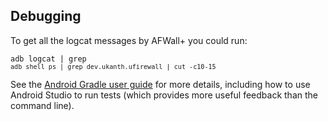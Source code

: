 Debugging
---------

To get all the logcat messages by AFWall+ you could run:

<code>adb logcat | grep `adb shell ps | grep dev.ukanth.ufirewall | cut -c10-15`</code>

See the [Android Gradle user guide](http://tools.android.com/tech-docs/new-build-system/user-guide#TOC-Testing)
for more details, including how to use Android Studio to run tests (which provides more useful feedback than the command line).